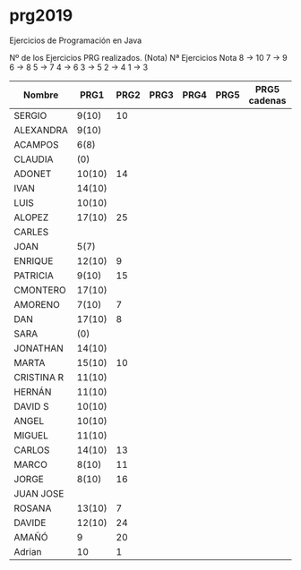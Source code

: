 # prg2019
Ejercicios de Programación en Java

Nº de los Ejercicios PRG realizados. (Nota)
Nª Ejercicios	Nota
8 ->	10
7  ->	9
6	 ->	8
5	 ->	7
4	 ->	6
3	 ->	5
2	 ->	4
1	 ->	3

| Nombre    | PRG1 | PRG2 | PRG3 | PRG4 | PRG5 | PRG5 cadenas| PRG6 | PRG7 | PRG8 |
| ------    | ---- | ---- | ---- | ---- | ---- | ----------- | ---- | ---- | ---- |
| SERGIO    | 9(10)|  10  |      |      |      |             |      |      |      |
| ALEXANDRA | 9(10)|      |      |      |      |             |      |      |      |
| ACAMPOS   | 6(8) |      |      |      |      |             |      |      |      |
| CLAUDIA   | (0)  |      |      |      |      |             |      |      |      |
| ADONET    |10(10)|  14  |      |      |      |             |      |      |      |
| IVAN      |14(10)|      |      |      |      |             |      |      |      |
| LUIS      |10(10)|      |      |      |      |             |      |      |      |
| ALOPEZ    |17(10)|  25  |      |      |      |             |      |      |      |
| CARLES    |      |      |      |      |      |             |      |      |      |
| JOAN      |  5(7)|      |      |      |      |             |      |      |      |
| ENRIQUE   |12(10)|   9  |      |      |      |             |      |      |      |
| PATRICIA  | 9(10)|  15  |      |      |      |             |      |      |      |
| CMONTERO  |17(10)|      |      |      |      |             |      |      |      |
| AMORENO   | 7(10)|   7  |      |      |      |             |      |      |      |
| DAN       |17(10)|   8  |      |      |      |             |      |      |      |
| SARA      |   (0)|      |      |      |      |             |      |      |      |
| JONATHAN  |14(10)|      |      |      |      |             |      |      |      |
| MARTA     |15(10)|  10  |      |      |      |             |      |      |      |
| CRISTINA R|11(10)|      |      |      |      |             |      |      |      |
| HERNÁN    |11(10)|      |      |      |      |             |      |      |      |
| DAVID S   |10(10)|      |      |      |      |             |      |      |      |
| ANGEL     |10(10)|      |      |      |      |             |      |      |      |
| MIGUEL    |11(10)|      |      |      |      |             |      |      |      |
| CARLOS    |14(10)|  13  |      |      |      |             |      |      |      |
| MARCO     | 8(10)|  11  |      |      |      |             |      |      |      |
| JORGE     | 8(10)|  16  |      |      |      |             |      |      |      |
| JUAN JOSE |      |      |      |      |      |             |      |      |      |
| ROSANA    |13(10)|   7  |      |      |      |             |      |      |      |
| DAVIDE    |12(10)|  24  |      |      |      |             |      |      |      |
| AMAÑÓ     |  9   |  20  |      |      |      |             |      |      |      |
| Adrian    |  10  |   1  |      |      |      |             |      |      |      |
